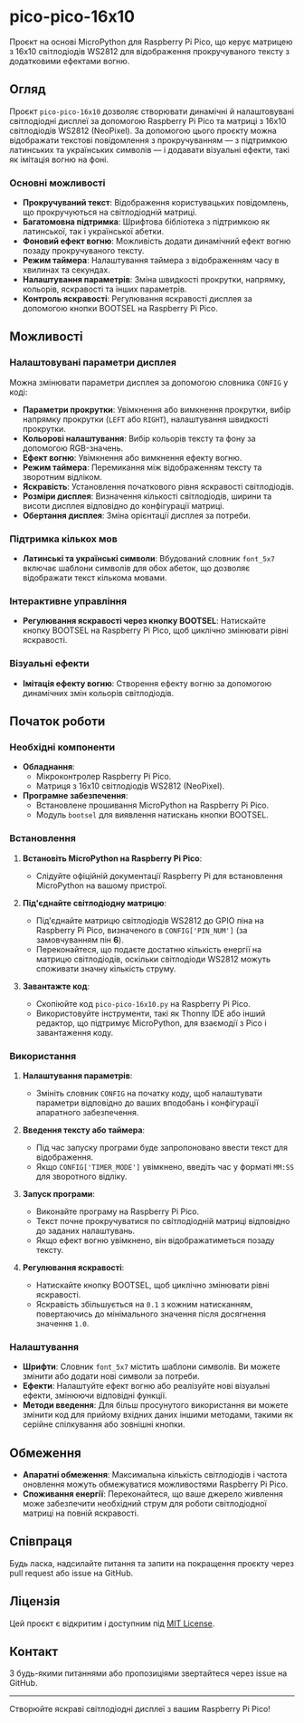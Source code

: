 # pico-pico-16x10

Проєкт на основі MicroPython для Raspberry Pi Pico, що керує матрицею з 16x10 світлодіодів WS2812 для відображення прокручуваного тексту з додатковими ефектами вогню.

## Огляд

Проєкт `pico-pico-16x10` дозволяє створювати динамічні й налаштовувані світлодіодні дисплеї за допомогою Raspberry Pi Pico та матриці з 16x10 світлодіодів WS2812 (NeoPixel). За допомогою цього проєкту можна відображати текстові повідомлення з прокручуванням — з підтримкою латинських та українських символів — і додавати візуальні ефекти, такі як імітація вогню на фоні.

### Основні можливості

- **Прокручуваний текст**: Відображення користувацьких повідомлень, що прокручуються на світлодіодній матриці.
- **Багатомовна підтримка**: Шрифтова бібліотека з підтримкою як латинської, так і української абетки.
- **Фоновий ефект вогню**: Можливість додати динамічний ефект вогню позаду прокручуваного тексту.
- **Режим таймера**: Налаштування таймера з відображенням часу в хвилинах та секундах.
- **Налаштування параметрів**: Зміна швидкості прокрутки, напрямку, кольорів, яскравості та інших параметрів.
- **Контроль яскравості**: Регулювання яскравості дисплея за допомогою кнопки BOOTSEL на Raspberry Pi Pico.

## Можливості

### Налаштовувані параметри дисплея

Можна змінювати параметри дисплея за допомогою словника `CONFIG` у коді:

- **Параметри прокрутки**: Увімкнення або вимкнення прокрутки, вибір напрямку прокрутки (`LEFT` або `RIGHT`), налаштування швидкості прокрутки.
- **Кольорові налаштування**: Вибір кольорів тексту та фону за допомогою RGB-значень.
- **Ефект вогню**: Увімкнення або вимкнення ефекту вогню.
- **Режим таймера**: Перемикання між відображенням тексту та зворотним відліком.
- **Яскравість**: Установлення початкового рівня яскравості світлодіодів.
- **Розміри дисплея**: Визначення кількості світлодіодів, ширини та висоти дисплея відповідно до конфігурації матриці.
- **Обертання дисплея**: Зміна орієнтації дисплея за потреби.

### Підтримка кількох мов

- **Латинські та українські символи**: Вбудований словник `font_5x7` включає шаблони символів для обох абеток, що дозволяє відображати текст кількома мовами.

### Інтерактивне управління

- **Регулювання яскравості через кнопку BOOTSEL**: Натискайте кнопку BOOTSEL на Raspberry Pi Pico, щоб циклічно змінювати рівні яскравості.

### Візуальні ефекти

- **Імітація ефекту вогню**: Створення ефекту вогню за допомогою динамічних змін кольорів світлодіодів.

## Початок роботи

### Необхідні компоненти

- **Обладнання**:
  - Мікроконтролер Raspberry Pi Pico.
  - Матриця з 16x10 світлодіодів WS2812 (NeoPixel).
- **Програмне забезпечення**:
  - Встановлене прошивання MicroPython на Raspberry Pi Pico.
  - Модуль `bootsel` для виявлення натискань кнопки BOOTSEL.

### Встановлення

1. **Встановіть MicroPython на Raspberry Pi Pico**:
   - Слідуйте офіційній документації Raspberry Pi для встановлення MicroPython на вашому пристрої.

2. **Під'єднайте світлодіодну матрицю**:
   - Під'єднайте матрицю світлодіодів WS2812 до GPIO піна на Raspberry Pi Pico, визначеного в `CONFIG['PIN_NUM']` (за замовчуванням пін **6**).
   - Переконайтеся, що подаєте достатню кількість енергії на матрицю світлодіодів, оскільки світлодіоди WS2812 можуть споживати значну кількість струму.

3. **Завантажте код**:
   - Скопіюйте код `pico-pico-16x10.py` на Raspberry Pi Pico.
   - Використовуйте інструменти, такі як Thonny IDE або інший редактор, що підтримує MicroPython, для взаємодії з Pico і завантаження коду.

### Використання

1. **Налаштування параметрів**:
   - Змініть словник `CONFIG` на початку коду, щоб налаштувати параметри відповідно до ваших вподобань і конфігурації апаратного забезпечення.

2. **Введення тексту або таймера**:
   - Під час запуску програми буде запропоновано ввести текст для відображення.
   - Якщо `CONFIG['TIMER_MODE']` увімкнено, введіть час у форматі `MM:SS` для зворотного відліку.

3. **Запуск програми**:
   - Виконайте програму на Raspberry Pi Pico.
   - Текст почне прокручуватися по світлодіодній матриці відповідно до заданих налаштувань.
   - Якщо ефект вогню увімкнено, він відображатиметься позаду тексту.

4. **Регулювання яскравості**:
   - Натискайте кнопку BOOTSEL, щоб циклічно змінювати рівні яскравості.
   - Яскравість збільшується на `0.1` з кожним натисканням, повертаючись до мінімального значення після досягнення значення `1.0`.

### Налаштування

- **Шрифти**: Словник `font_5x7` містить шаблони символів. Ви можете змінити або додати нові символи за потреби.
- **Ефекти**: Налаштуйте ефект вогню або реалізуйте нові візуальні ефекти, змінюючи відповідні функції.
- **Методи введення**: Для більш просунутого використання ви можете змінити код для прийому вхідних даних іншими методами, такими як серійне спілкування або зовнішні кнопки.

## Обмеження

- **Апаратні обмеження**: Максимальна кількість світлодіодів і частота оновлення можуть обмежуватися можливостями Raspberry Pi Pico.
- **Споживання енергії**: Переконайтеся, що ваше джерело живлення може забезпечити необхідний струм для роботи світлодіодної матриці на повній яскравості.

## Співпраця

Будь ласка, надсилайте питання та запити на покращення проєкту через pull request або issue на GitHub.

## Ліцензія

Цей проєкт є відкритим і доступним під [MIT License](LICENSE).

## Контакт

З будь-якими питаннями або пропозиціями звертайтеся через issue на GitHub.

---

Створюйте яскраві світлодіодні дисплеї з вашим Raspberry Pi Pico!
